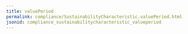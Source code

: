 ```yaml
---
title: valuePeriod
permalink: compliance/SustainabilityCharacteristic.valuePeriod.html
jsonid: compliance_sustainabilitycharacteristic_valueperiod
---
```

